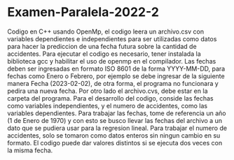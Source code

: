 # Examen-Paralela-2022-2
Codigo en C++ usando OpenMp, el codigo leera un archivo.csv con variables dependientes e independientes para ser utilizadas como datos para hacer la prediccion 
de una fecha futura sobre la cantidad de accidentes.
Para ejecutar el codigo es necesario, tener instalada la biblioteca gcc y habilitar el uso de openmp en el compilador.
Las fechas deben ser ingresadas en formato ISO 8601 de la forma YYYY-MM-DD, para fechas como Enero o Febrero, por ejemplo se debe ingresar de la siguiente manera Fecha (2023-02-02), de otra forma, el programa no funcionara y pedira una nueva fecha. Por otro lado el archivo.cvs, debe estar en la carpeta del programa.
Para el desarrollo del codigo, conside las fechas como variables independientes, y el numero de accidentes, como las variables dependientes.
Para trabajar las fechas, tome de referencia un año (1 de Enero de 1970) y con esto se busco llevar las fechas del archivo a un dato que se pudiera usar para la regresion lineal.
Para trabajar el numero de accidentes, solo se tomaron como datos enteros sin ningun cambio en su formato.
El codigo puede dar valores distintos si se ejecuta dos veces con la misma fecha.
